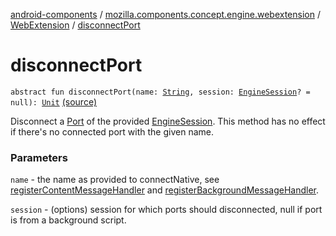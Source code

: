 [android-components](../../index.md) / [mozilla.components.concept.engine.webextension](../index.md) / [WebExtension](index.md) / [disconnectPort](./disconnect-port.md)

# disconnectPort

`abstract fun disconnectPort(name: `[`String`](https://kotlinlang.org/api/latest/jvm/stdlib/kotlin/-string/index.html)`, session: `[`EngineSession`](../../mozilla.components.concept.engine/-engine-session/index.md)`? = null): `[`Unit`](https://kotlinlang.org/api/latest/jvm/stdlib/kotlin/-unit/index.html) [(source)](https://github.com/mozilla-mobile/android-components/blob/master/components/concept/engine/src/main/java/mozilla/components/concept/engine/webextension/WebExtension.kt#L83)

Disconnect a [Port](../-port/index.md) of the provided [EngineSession](../../mozilla.components.concept.engine/-engine-session/index.md). This method has
no effect if there's no connected port with the given name.

### Parameters

`name` - the name as provided to connectNative, see
[registerContentMessageHandler](register-content-message-handler.md) and [registerBackgroundMessageHandler](register-background-message-handler.md).

`session` - (options) session for which ports should disconnected,
null if port is from a background script.